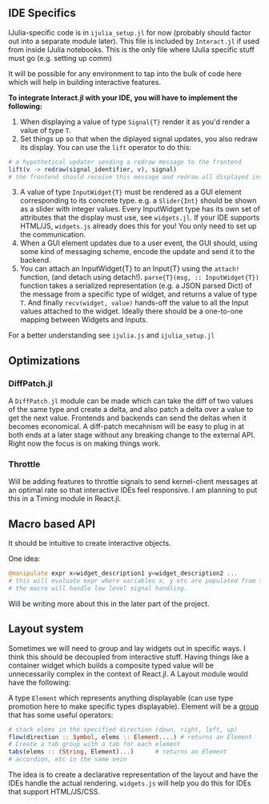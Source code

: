 IDE Specifics
-------------
IJulia-specific code is in `ijulia_setup.jl` for now (probably should factor out into a separate module later). This file is included by `Interact.jl` if used from inside IJulia notebooks. This is the only file where IJulia specific stuff must go (e.g. setting up comm)

It will be possible for any environment to tap into the bulk of code here which will help in building interactive features.

**To integrate Interact.jl with your IDE, you will have to implement the following:**

1. When displaying a value of type `Signal{T}` render it as you'd render a value of type `T`.
2. Set things up so that when the diplayed signal updates, you also redraw its display. You can use the `lift` operator to do this:
```julia
# a hypothetical updater sending a redraw message to the frontend
lift(v -> redraw(signal_identifier, v), signal)
# the frontend should receive this message and redraw all displayed instances of the signal
```
3. A value of type `InputWidget{T}` must be rendered as a GUI element corresponding to its concrete type. e.g. a `Slider{Int}` should be shown as a slider with integer values. Every InputWidget type has its own set of attributes that the display must use, see `widgets.jl`. If your IDE supports HTML/JS, `widgets.js` already does this for you! You only need to set up the communication.
4. When a GUI element updates due to a user event, the GUI should, using some kind of messaging scheme, encode the update and send it to the backend.
5. You can attach an InputWidget{T} to an Input{T} using the `attach!` function, (and detach using detach!). `parse{T}(msg, :: InputWidget{T})` function takes a serialized representation (e.g. a JSON parsed Dict) of the message from a specific type of widget, and returns a value of type `T`. And finally `recv(widget, value)` hands-off the value to all the Input values attached to the widget. Ideally there should be a one-to-one mapping between Widgets and Inputs.

For a better understanding see `ijulia.js` and `ijulia_setup.jl`

Optimizations
-------------
### DiffPatch.jl
A `DiffPatch.jl` module can be made which can take the diff of two values of the same type and create a delta, and also patch a delta over a value to get the next value. Frontends and backends can send the deltas when it becomes economical. A diff-patch mecahnism will be easy to plug in at both ends at a later stage without any breaking change to the external API. Right now the focus is on making things work.

### Throttle
Will be adding features to throttle signals to send kernel-client messages at an optimal rate so that interactive IDEs feel responsive. I am planning to put this in a Timing module in React.jl.

Macro based API
---------------
It should be intuitive to create interactive objects.

One idea:
```julia
@manipulate expr x=widget_description1 y=widget_description2 ...
# this will evaluate expr where variables x, y etc are populated from the widget description
# the macro will handle low level signal handling.
```
Will be writing more about this in the later part of the project.

Layout system
-------------
Sometimes we will need to group and lay widgets out in specific ways. I think this should be decoupled from interactive stuff. Having things like a container widget which builds a composite typed value will be unnecessarily complex in the context of React.jl. A Layout module would have the following:

A type `Element` which represents anything displayable (can use type promotion here to make specific types displayable). Element will be a [group](http://en.wikipedia.org/wiki/Group_(mathematics)) that has some useful operators:

```julia
# stack elems in the specified direction (down, right, left, up)
flow(direction :: Symbol, elems :: Element....) # returns an Element
# Create a tab group with a tab for each element
tabs(elems :: (String, Element)...)      # returns an Element
# accordion, etc in the same vein
```

The idea is to create a declarative representation of the layout and have the IDEs handle the actual rendering. `widgets.js` will help you do this for IDEs that support HTML/JS/CSS.
